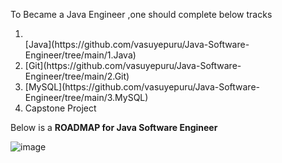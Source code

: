 To Became a Java Engineer ,one should complete below tracks 
<ol>
<li></li>[Java](https://github.com/vasuyepuru/Java-Software-Engineer/tree/main/1.Java)</li>
<li>[Git](https://github.com/vasuyepuru/Java-Software-Engineer/tree/main/2.Git)</li>
<li>[MySQL](https://github.com/vasuyepuru/Java-Software-Engineer/tree/main/3.MySQL)</li>
<li>Capstone Project</li>
</ol
[Java](https://github.com/vasuyepuru/Java-Software-Engineer/tree/main/1.Java)

Below is a <b>ROADMAP for Java Software Engineer</b>

![image](https://github.com/vasuyepuru/Java-Software-Engineer/assets/168894430/84e9750d-9c5a-4992-a89b-e158cbc3313c)
